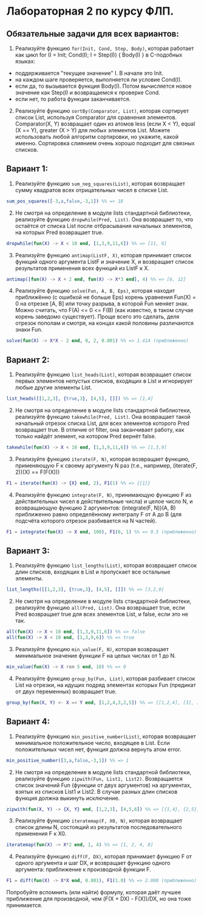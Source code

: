 # Лабораторная 2 по курсу ФЛП.

## Обязательные задачи для всех вариантов:

1. Реализуйте функцию `for(Init, Cond, Step, Body)`, которая работает как цикл for (I = Init; Cond(I); I = Step(I)) { Body(I) } в C-подобных языках: 
- поддерживается "текущее значение" I. В начале это Init.
- на каждом шаге проверяется, выполняется ли условие Cond(I).
- если да, то вызывается функция Body(I). Потом вычисляется новое значение как Step(I) и возвращаемся к проверке Cond.
- если нет, то работа функции заканчивается.

2. Реализуйте функцию `sortBy(Comparator, List)`, которая сортирует список List, используя Comparator для сравнения элементов. Comparator(X, Y) возвращает один из атомов less (если X < Y), equal (X == Y), greater (X > Y) для любых элементов List. Можете использовать любой алгоритм сортировки, но укажите, какой именно. Сортировка слиянием очень хорошо подходит для связных списков.

## Вариант 1:

1. Реализуйте функцию `sum_neg_squares(List)`, которая возвращает сумму квадратов всех 
отрицательных чисел в списке List.

```erlang
sum_pos_squares([-3,a,false,-3,1]) %% => 18
```

2. Не смотря на определение в модуле lists стандартной библиотеки, реализуйте функцию `dropwhile(Pred, List)`. Она возвращает то, что остаётся от списка List после отбрасывания начальных элементов, на которых Pred возвращает true.

```erlang
dropwhile(fun(X) -> X < 10 end, [1,3,9,11,6]) %% => [11, 6]
```

3. Реализуйте функцию `antimap(ListF, X)`, которая принимает список функций одного аргумента ListF и значение X, и возвращает список результатов применения всех функций из ListF к X.

```erlang
antimap([fun(X) -> X + 2 end, fun(X) -> X*3 end], 4) %% => [6, 12]
```

4. Реализуйте функцию `solve(Fun, A, B, Eps)`, которая находит приближённо (с ошибкой не больше Eps) корень уравнения Fun(X) = 0 на отрезке [A, B] или точку разрыва, в которой Fun меняет знак. Можно считать, что F(A) <= 0 <= F(B) (как известно, в таком случае  корень заведомо существует). Проще всего это сделать, деля отрезок пополам и смотря, на концах какой половины различаются знаки Fun.

```erlang
solve(fun(X) -> X*X - 2 end, 0, 2, 0.001) %% => 1.414 (приближенно)
```

## Вариант 2:

1. Реализуйте функцию `list_heads(List)`, которая возвращает список первых элементов непустых списков, входящих в List и игнорирует любые другие элементы List.

```erlang
list_heads([[1,2,3], {true,3}, [4,5], []]) %% => [1,4]
```

2. Не смотря на определение в модуле lists стандартной библиотеки, реализуйте функцию `takewhile(Pred, List)`. Она возвращает такой начальный отрезок списка List, для всех элементов которого Pred возвращает true. В отличие от filter, она заканчивает работу, как только найдёт элемент, на котором Pred вернёт false.

```erlang
takewhile(fun(X) -> X < 10 end, [1,3,9,11,6]) %% => [1,3,9]
```

3. Реализуйте функцию `iterate(F, N)`, которая возвращает функцию, применяющую F к своему аргументу N раз (т.е., например, (iterate(F, 2))(X) == F(F(X)))

```erlang
F1 = iterate(fun(X) -> {X} end, 2), F1(1) %% => {{1}}
```

4. Реализуйте функцию `integrate(F, N)`, принимающую функцию F из действительных чисел в действительные числа) и целое число N, и возвращающую функцию 2 аргументов: (integrate(F, N))(A, B) приближенно равно определённому интегралу F от A до B (для подсчёта которого отрезок разбивается на N частей).

```erlang
F1 = integrate(fun(X) -> X end, 100), F1(0, 1) %% => 0.5 (приближенно)
```

## Вариант 3:

1. Реализуйте функцию `list_lengths(List)`, которая возвращает список длин списков,
входящих в List и пропускает все остальные элементы.

```erlang
list_lengths([[1,2,3], {true,3}, [4,5], []]) %% => [3,2,0]
```

2. Не смотря на определение в модуле lists стандартной библиотеки, реализуйте функцию `all(Pred, List)`.
Она возвращает true, если Pred возвращает true для всех элементов List, и false, если это не так.

```erlang
all(fun(X) -> X < 10 end, [1,3,9,11,6]) %% => false
all(fun(X) -> X < 10 end, [1,3,9,6]) %% => true
```

3. Реализуйте функцию `min_value(F, N)`, которая возвращает минимальное значение функции F на целых числах от 1 до N.

```erlang
min_value(fun(X) -> X rem 5 end, 10) %% => 0
```

4. Реализуйте функцию `group_by(Fun, List)`, которая разбивает список List на отрезки, на идущих подряд элементах которых Fun (предикат от двух переменных) возвращает true.

```erlang
group_by(fun(X, Y) <- X =< Y end, [1,2,4,3,2,5]) %% => [[1,2,4], [3], [2,5]]
```

## Вариант 4:

1. Реализуйте функцию `min_positive_number(List)`, которая возвращает минимальное положительное число, входящее в List. Если положительных чисел нет, функция должна вернуть атом error.

```erlang
min_positive_number([3,a,false,-3,1]) %% => 1
```

2. Не смотря на определение в модуле lists стандартной библиотеки, реализуйте функцию `zipwith(Fun, List1, List2)`.
Возвращается список значений Fun (функции от двух аргументов) на аргументах, взятых из списков List1 и List2. В случае разных длин списков функция должна выкинуть исключение.

```erlang
zipwith(fun(X, Y) -> {X, Y} end, [1,2,3], [4,5,6]) %% => [{1,4}, {2,5}, {3,6}]
```

3. Реализуйте функцию `iteratemap(F, X0, N)`, которая возвращает список длины N, состоящий из результатов последовательного применения F к X0.

```erlang
iteratemap(fun(X) -> X*2 end, 1, 4) %% => [1, 2, 4, 8]
```

4. Реализуйте функцию `diff(F, DX)`, которая принимает функцию F от одного аргумента и шаг DX, и возвращает функцию одного аргумента: приближение к производной функции F.

```erlang
F1 = diff(fun(X) -> X*X end, 0.001), F1(1.0) %% => 2.000 (приближенно)
```

Попробуйте вспомнить (или найти) формулу, которая даёт лучшее приближение для производной, чем (F(X + DX) - F(X))/DX, но она тоже принимается.
